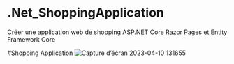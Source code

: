 # .Net_ShoppingApplication
Créer une application web de shopping ASP.NET Core Razor Pages et Entity Framework Core

#Shopping Application
![Capture d’écran 2023-04-10 131655](https://user-images.githubusercontent.com/76455297/230892735-704c9557-602f-44af-9288-e3077c1a0dfb.png)
